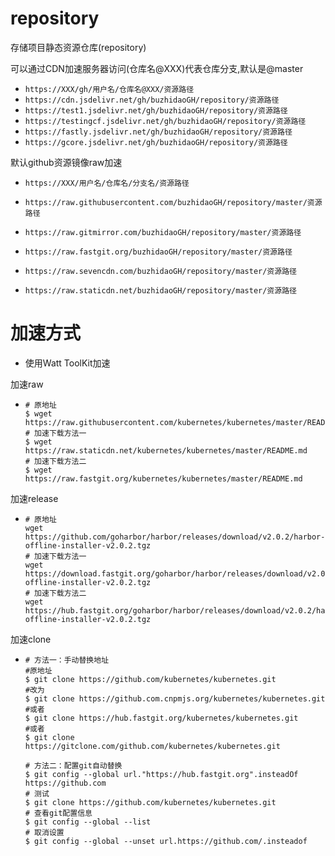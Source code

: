 # repository
存储项目静态资源仓库(repository)

可以通过CDN加速服务器访问(仓库名@XXX)代表仓库分支,默认是@master

+ `https://XXX/gh/用户名/仓库名@XXX/资源路径`
+ `https://cdn.jsdelivr.net/gh/buzhidaoGH/repository/资源路径`
+ `https://test1.jsdelivr.net/gh/buzhidaoGH/repository/资源路径`
+ `https://testingcf.jsdelivr.net/gh/buzhidaoGH/repository/资源路径`
+ `https://fastly.jsdelivr.net/gh/buzhidaoGH/repository/资源路径`
+ `https://gcore.jsdelivr.net/gh/buzhidaoGH/repository/资源路径`

默认github资源镜像raw加速

+ `https://XXX/用户名/仓库名/分支名/资源路径`

+ `https://raw.githubusercontent.com/buzhidaoGH/repository/master/资源路径`
+ `https://raw.gitmirror.com/buzhidaoGH/repository/master/资源路径`
+ `https://raw.fastgit.org/buzhidaoGH/repository/master/资源路径`
+ `https://raw.sevencdn.com/buzhidaoGH/repository/master/资源路径`
+ `https://raw.staticdn.net/buzhidaoGH/repository/master/资源路径`

# 加速方式

+ 使用Watt ToolKit加速

加速raw

+ ```text
  # 原地址 
  $ wget https://raw.githubusercontent.com/kubernetes/kubernetes/master/README.md 
  # 加速下载方法一 
  $ wget https://raw.staticdn.net/kubernetes/kubernetes/master/README.md 
  # 加速下载方法二 
  $ wget https://raw.fastgit.org/kubernetes/kubernetes/master/README.md
  ```

加速release

+ ```text
  # 原地址 
  wget https://github.com/goharbor/harbor/releases/download/v2.0.2/harbor-offline-installer-v2.0.2.tgz 
  # 加速下载方法一 
  wget https://download.fastgit.org/goharbor/harbor/releases/download/v2.0.2/harbor-offline-installer-v2.0.2.tgz 
  # 加速下载方法二 
  wget https://hub.fastgit.org/goharbor/harbor/releases/download/v2.0.2/harbor-offline-installer-v2.0.2.tgz 
  ```

加速clone

+ ```text
  # 方法一：手动替换地址 
  #原地址 
  $ git clone https://github.com/kubernetes/kubernetes.git 
  #改为 
  $ git clone https://github.com.cnpmjs.org/kubernetes/kubernetes.git 
  #或者 
  $ git clone https://hub.fastgit.org/kubernetes/kubernetes.git 
  #或者 
  $ git clone https://gitclone.com/github.com/kubernetes/kubernetes.git 
   
  # 方法二：配置git自动替换 
  $ git config --global url."https://hub.fastgit.org".insteadOf https://github.com 
  # 测试 
  $ git clone https://github.com/kubernetes/kubernetes.git 
  # 查看git配置信息 
  $ git config --global --list 
  # 取消设置 
  $ git config --global --unset url.https://github.com/.insteadof 
  ```

